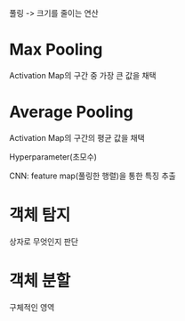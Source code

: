 풀링 -> 크기를 줄이는 연산

# Max Pooling

Activation Map의 구간 중 가장 큰 값을 채택

# Average Pooling

Activation Map의 구간의 평균 값을 채택

Hyperparameter(초모수)

CNN: feature map(풀링한 행렬)을 통한 특징 추출

# 객체 탐지
상자로 무엇인지 판단
# 객체 분할
구체적인 영역
